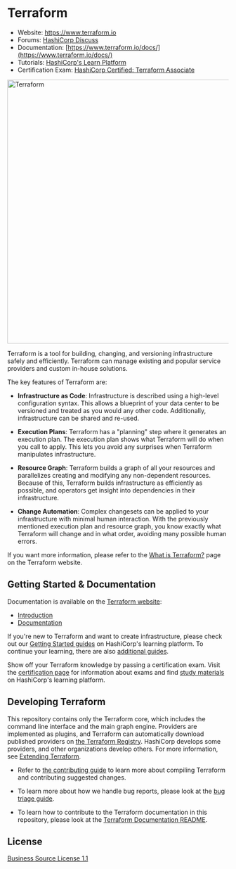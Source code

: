 # Terraform

- Website: https://www.terraform.io
- Forums: [HashiCorp Discuss](https://discuss.hashicorp.com/c/terraform-core)
- Documentation: [https://www.terraform.io/docs/](https://www.terraform.io/docs/)
- Tutorials: [HashiCorp's Learn Platform](https://learn.hashicorp.com/terraform)
- Certification Exam: [HashiCorp Certified: Terraform Associate](https://www.hashicorp.com/certification/#hashicorp-certified-terraform-associate)

<img alt="Terraform" src="https://www.datocms-assets.com/2885/1629941242-logo-terraform-main.svg" width="600px">

Terraform is a tool for building, changing, and versioning infrastructure safely and efficiently. Terraform can manage existing and popular service providers and custom in-house solutions.

The key features of Terraform are:

- **Infrastructure as Code**: Infrastructure is described using a high-level configuration syntax. This allows a blueprint of your data center to be versioned and treated as you would any other code. Additionally, infrastructure can be shared and re-used.

- **Execution Plans**: Terraform has a "planning" step where it generates an execution plan. The execution plan shows what Terraform will do when you call to apply. This lets you avoid any surprises when Terraform manipulates infrastructure.

- **Resource Graph**: Terraform builds a graph of all your resources and parallelizes creating and modifying any non-dependent resources. Because of this, Terraform builds infrastructure as efficiently as possible, and operators get insight into dependencies in their infrastructure.

- **Change Automation**: Complex changesets can be applied to your infrastructure with minimal human interaction. With the previously mentioned execution plan and resource graph, you know exactly what Terraform will change and in what order, avoiding many possible human errors.

If you want more information, please refer to the [What is Terraform?](https://www.terraform.io/intro) page on the Terraform website.

## Getting Started & Documentation

Documentation is available on the [Terraform website](https://www.terraform.io):

- [Introduction](https://www.terraform.io/intro)
- [Documentation](https://www.terraform.io/docs)

If you're new to Terraform and want to create infrastructure, please check out our [Getting Started guides](https://learn.hashicorp.com/terraform#getting-started) on HashiCorp's learning platform. To continue your learning, there are also [additional guides](https://learn.hashicorp.com/terraform#operations-and-development).

Show off your Terraform knowledge by passing a certification exam. Visit the [certification page](https://www.hashicorp.com/certification/) for information about exams and find [study materials](https://learn.hashicorp.com/terraform/certification/terraform-associate) on HashiCorp's learning platform.

## Developing Terraform

This repository contains only the Terraform core, which includes the command line interface and the main graph engine. Providers are implemented as plugins, and Terraform can automatically download published providers on [the Terraform Registry](https://registry.terraform.io). HashiCorp develops some providers, and other organizations develop others. For more information, see [Extending Terraform](https://www.terraform.io/docs/extend/index.html).

- Refer to [the contributing guide](.github/CONTRIBUTING.md) to learn more about compiling Terraform and contributing suggested changes.

- To learn more about how we handle bug reports, please look at the [bug triage guide](./BUGPROCESS.md).

- To learn how to contribute to the Terraform documentation in this repository, please look at the [Terraform Documentation README](/website/README.md).

## License

[Business Source License 1.1](https://github.com/hashicorp/terraform/blob/main/LICENSE)
